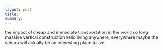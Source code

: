 ```yaml
---
layout: post
title:
summary:
---
```


the impact of cheap and immediate transportation in the world
so long massive vertical construction
hello living anywhere, everywhere
maybe the sahara will actually be an interesting place to live
